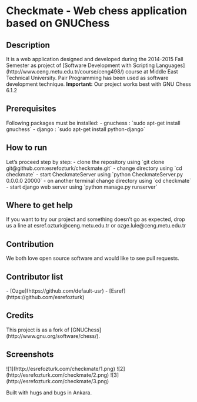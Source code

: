 <h1>Checkmate - Web chess application based on GNUChess</h1>

<h2>Description</h2>
It is a web application designed and developed during the 2014-2015 Fall Semester as project of [Software Development with Scripting Languages](http://www.ceng.metu.edu.tr/course/ceng498/) course at Middle East Technical University. Pair Programming has been used as software development technique.
<strong>Important:</strong> Our project works best with GNU Chess 6.1.2

<h2>Prerequisites</h2>
Following packages must be installed:
- gnuchess : `sudo apt-get install gnuchess`
- django : `sudo apt-get install python-django`

<h2>How to run</h2>
Let’s proceed step by step:
- clone the repository using `git clone git@github.com:esrefozturk/checkmate.git`
- change directory using `cd checkmate`
- start CheckmateServer using `python CheckmateServer.py 0.0.0.0 20000`
- on another terminal change directory using `cd checkmate`
- start django web server using `python manage.py runserver`

<h2>Where to get help</h2>
If you want to try our project and something doesn’t go as expected, drop us a line at esref.ozturk@ceng.metu.edu.tr or ozge.lule@ceng.metu.edu.tr

<h2>Contribution</h2>
We both love open source software and would like to see pull requests.

<h2>Contributor list</h2>
- [Ozge](https://github.com/default-usr)
- [Esref](https://github.com/esrefozturk)

<h2>Credits</h2>
This project is as a fork of [GNUChess](http://www.gnu.org/software/chess/).

<h2>Screenshots</h2>
![1](http://esrefozturk.com/checkmate/1.png)
![2](http://esrefozturk.com/checkmate/2.png)
![3](http://esrefozturk.com/checkmate/3.png)

Built with hugs and bugs in Ankara.
